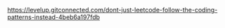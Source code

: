 https://levelup.gitconnected.com/dont-just-leetcode-follow-the-coding-patterns-instead-4beb6a197fdb
